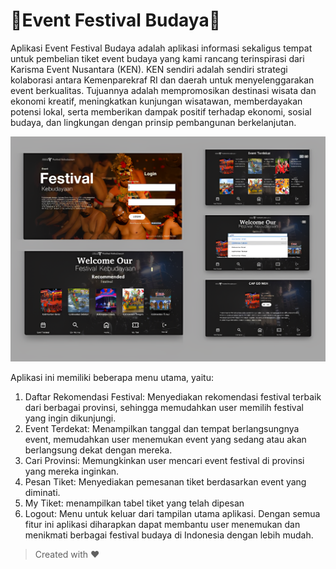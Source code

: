 # 🎪Event Festival Budaya🎡

Aplikasi Event Festival Budaya adalah aplikasi informasi sekaligus tempat untuk pembelian tiket event budaya yang kami rancang terinspirasi dari Karisma Event Nusantara (KEN). KEN sendiri adalah sendiri strategi kolaborasi antara Kemenparekraf RI dan daerah untuk menyelenggarakan event berkualitas. Tujuannya adalah mempromosikan destinasi wisata dan ekonomi kreatif, meningkatkan kunjungan wisatawan, memberdayakan potensi lokal, serta memberikan dampak positif terhadap ekonomi, sosial budaya, dan lingkungan dengan prinsip pembangunan berkelanjutan.

![image alt](https://github.com/AhmdMaulidan/efesbud/blob/fb92c4a690ebc7d7c67cd37a1674cc82bdc3f982/tampilan%20program.png)

Aplikasi ini memiliki beberapa menu utama, yaitu:
1. Daftar Rekomendasi Festival: Menyediakan rekomendasi festival terbaik dari berbagai provinsi, sehingga memudahkan user memilih festival yang ingin dikunjungi.
2. Event Terdekat: Menampilkan tanggal dan tempat berlangsungnya event, memudahkan user menemukan event yang sedang atau akan berlangsung dekat dengan mereka.
3. Cari Provinsi: Memungkinkan user mencari event festival di provinsi yang mereka inginkan.
4. Pesan Tiket: Menyediakan pemesanan tiket berdasarkan event yang diminati.
5. My Tiket: menampilkan tabel tiket yang telah dipesan
6. Logout: Menu untuk keluar dari tampilan utama aplikasi.
   Dengan semua fitur ini aplikasi diharapkan dapat membantu user menemukan dan menikmati berbagai festival budaya di Indonesia dengan lebih mudah.

> Created with ❤️
